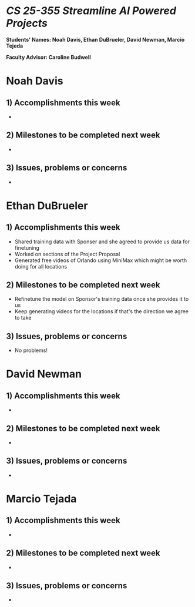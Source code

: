 # *CS 25-355 Streamline AI Powered Projects*

**Students' Names: Noah Davis, Ethan DuBrueler, David Newman, Marcio Tejeda**

**Faculty Advisor: Caroline Budwell**

# Noah Davis

## 1) Accomplishments this week ##
   -  

## 2) Milestones to be completed next week ##
   - 

## 3) Issues, problems or concerns ##
   - 

# Ethan DuBrueler

## 1) Accomplishments this week ##
   -  Shared training data with Sponser and she agreed to provide us data for finetuning
   -  Worked on sections of the Project Proposal
   -  Generated free videos of Orlando using MiniMax which might be worth doing for all locations

## 2) Milestones to be completed next week ##
   -  Refinetune the model on Sponsor's training data once she provides it to us
   -  Keep generating videos for the locations if that's the direction we agree to take

## 3) Issues, problems or concerns ##
   - No problems!

# David Newman

## 1) Accomplishments this week ##
   -  

## 2) Milestones to be completed next week ##
   -  

## 3) Issues, problems or concerns ##
   -   



# Marcio Tejada

## 1) Accomplishments this week ##
   -  

## 2) Milestones to be completed next week ##
   -

## 3) Issues, problems or concerns ##
   - 